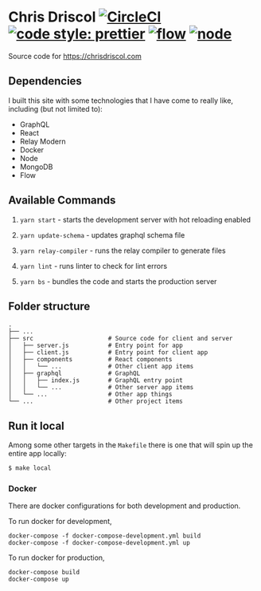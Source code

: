 # Chris Driscol [![CircleCI](https://img.shields.io/circleci/project/github/cdriscol/chris-driscol/master.svg)](https://circleci.com/gh/cdriscol/chris-driscol/tree/master) [![code style: prettier](https://img.shields.io/badge/code_style-prettier-ff69b4.svg)](https://github.com/prettier/prettier) [![flow](https://img.shields.io/badge/flow-v0.65.0-E8BD36.svg)](https://flow.org) [![node](https://img.shields.io/badge/node-%3E=8.9.0-brightgreen.svg)](https://nodejs.org)
Source code for https://chrisdriscol.com

## Dependencies
I built this site with some technologies that I have come to really like, including (but not limited to):
- GraphQL
- React
- Relay Modern
- Docker
- Node
- MongoDB
- Flow

## Available Commands

1. `yarn start` - starts the development server with hot reloading enabled

1. `yarn update-schema` - updates graphql schema file

1. `yarn relay-compiler` - runs the relay compiler to generate files

1. `yarn lint` - runs linter to check for lint errors

1. `yarn bs` - bundles the code and starts the production server

## Folder structure
    .
    ├── ...
    ├── src                     # Source code for client and server
    │   ├── server.js           # Entry point for app
    │   ├── client.js           # Entry point for client app
    │   ├── components          # React components
    │   │   └── ...             # Other client app items
    │   ├── graphql             # GraphQL
    │   │   ├── index.js        # GraphQL entry point
    │   │   └── ...             # Other server app items
    │   └── ...                 # Other app things
    └── ...                     # Other project items


## Run it local
Among some other targets in the `Makefile` there is one that will spin up the entire app locally:
```bash
$ make local
```

### Docker
There are docker configurations for both development and production.

To run docker for development,
```
docker-compose -f docker-compose-development.yml build
docker-compose -f docker-compose-development.yml up
```

To run docker for production,
```
docker-compose build
docker-compose up
```
